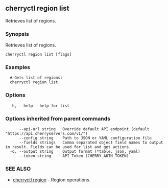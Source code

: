 ## cherryctl region list

Retrieves list of regions.

### Synopsis

Retrieves list of regions.

```
cherryctl region list [flags]
```

### Examples

```
  # Gets list of regions:
  cherryctl region list
```

### Options

```
  -h, --help   help for list
```

### Options inherited from parent commands

```
      --api-url string   Override default API endpoint (default "https://api.cherryservers.com/v1/")
      --config string    Path to JSON or YAML configuration file
      --fields strings   Comma separated object field names to output in result. Fields can be used for list and get actions.
  -o, --output string    Output format (*table, json, yaml)
      --token string     API Token (CHERRY_AUTH_TOKEN)
```

### SEE ALSO

* [cherryctl region](cherryctl_region.md)	 - Region operations.

